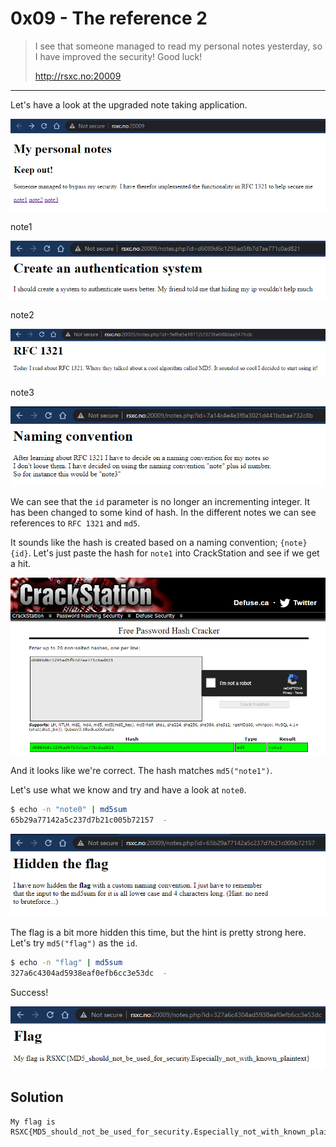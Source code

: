 # 0x09 - The reference 2

> I see that someone managed to read my personal notes yesterday, so I have improved the security! Good luck!
> 
> http://rsxc.no:20009

---

Let's have a look at the upgraded note taking application.

![](0x09-00.png "")

note1

![](0x09-01.png "")

note2

![](0x09-02.png "")

note3

![](0x09-03.png "")

We can see that the `id` parameter is no longer an incrementing integer. It has been changed to some kind of hash. In the different notes we can see references to `RFC 1321` and `md5`.

It sounds like the hash is created based on a naming convention; `{note}{id}`. Let's just paste the hash for `note1` into CrackStation and see if we get a hit.

![](0x09-04.png "")

And it looks like we're correct. The hash matches `md5("note1")`.

Let's use what we know and try and have a look at `note0`.

```bash
$ echo -n "note0" | md5sum
65b29a77142a5c237d7b21c005b72157  -
```

![](0x09-05.png "")

The flag is a bit more hidden this time, but the hint is pretty strong here. Let's try `md5("flag")` as the `id`.

```bash
$ echo -n "flag" | md5sum
327a6c4304ad5938eaf0efb6cc3e53dc  -
```

Success!

![](0x09-06.png "")


## Solution

```
My flag is RSXC{MD5_should_not_be_used_for_security.Especially_not_with_known_plaintext}
```
